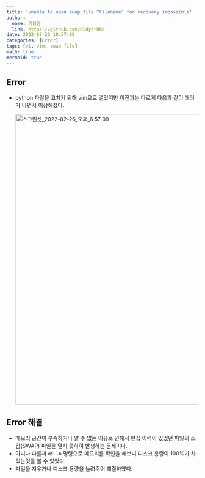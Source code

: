```yaml
---
title: 'unable to open swap file “Filename” for recovery impossible'
author:
  name: 이용광
  link: https://github.com/dldydrhkd
date: 2022-02-26 18:57:00
categories: [Error]
tags: [vi, vim, swap file]
math: true
mermaid: true
---
```


## Error

- python 파일을 고치기 위해 vim으로 열었지만 이전과는 다르게 다음과 같이 에러가 나면서 이상해졌다.
    
    <img width="759" alt="스크린샷_2022-02-26_오후_6 57 09" src="https://user-images.githubusercontent.com/48857296/161663214-fb9846b6-128d-481e-9b0f-7e1f355f7154.png">
    

## Error 해결

- 메모리 공간이 부족하거나 알 수 없는 이유로 인해서 편집 이력이 있었던 파일의 스왑(SWAP) 파일을 열지 못하여 발생하는 문제이다.
- 아니나 다를까 `df -h` 명령으로 메모리를 확인을 해보니 디스크 용량이 100%가 차 있는것을 볼 수 있었다.
- 파일을 지우거나 디스크 용량을 늘려주어 해결하였다.
